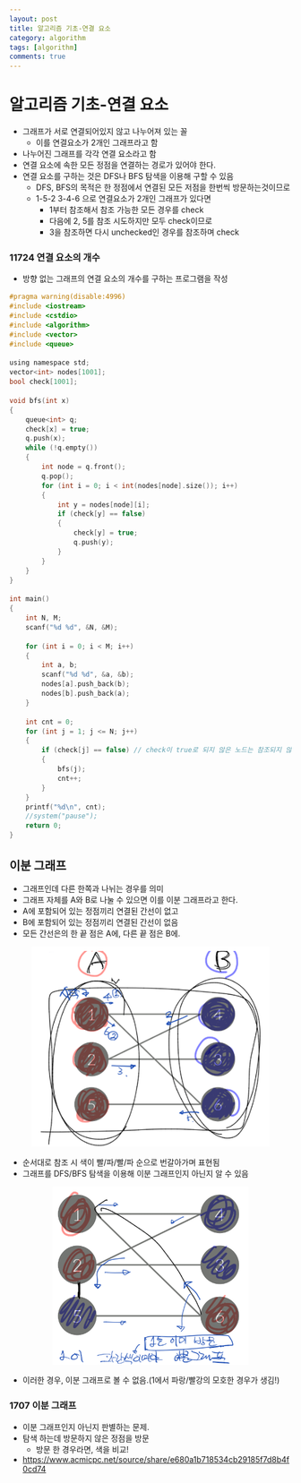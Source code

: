 ```yaml
---
layout: post
title: 알고리즘 기초-연결 요소
category: algorithm
tags: [algorithm]
comments: true
---
```


# 알고리즘 기초-연결 요소
- 그래프가 서로 연결되어있지 않고 나누어져 있는 꼴
  - 이를 연결요소가 2개인 그래프라고 함
- 나누어진 그래프를 각각 연결 요소라고 함
- 연결 요소에 속한 모든 정점을 연결하는 경로가 있어야 한다.
- 연결 요소를 구하는 것은 DFS나 BFS 탐색을 이용해 구할 수 있음
  - DFS, BFS의 목적은 한 정점에서 연결된 모든 저점을 한번씩 방문하는것이므로
  - 1-5-2 3-4-6 으로 연결요소가 2개인 그래프가 있다면
    - 1부터 참조해서 참조 가능한 모든 경우를 check
    - 다음에 2, 5를 참조 시도하지만 모두 check이므로
    - 3을 참조하면 다시 unchecked인 경우를 참조하며 check

### 11724 연결 요소의 개수
- 방향 없는 그래프의 연결 요소의 개수를 구하는 프로그램을 작성

```c
#pragma warning(disable:4996)
#include <iostream>
#include <cstdio>
#include <algorithm>
#include <vector>
#include <queue>

using namespace std;
vector<int> nodes[1001];
bool check[1001];

void bfs(int x)
{
	queue<int> q;
	check[x] = true;
	q.push(x);
	while (!q.empty())
	{
		int node = q.front();
		q.pop();
		for (int i = 0; i < int(nodes[node].size()); i++)
		{
			int y = nodes[node][i];
			if (check[y] == false)
			{
				check[y] = true;
				q.push(y);
			}
		}
	}
}

int main()
{
	int N, M;
	scanf("%d %d", &N, &M);
	
	for (int i = 0; i < M; i++)
	{
		int a, b;
		scanf("%d %d", &a, &b);
		nodes[a].push_back(b);
		nodes[b].push_back(a);
	}

	int cnt = 0;
	for (int j = 1; j <= N; j++)
	{
		if (check[j] == false) // check이 true로 되지 않은 노드는 참조되지 않은경우이므로 cnt를 더하고 다시 해당 노드부터 연산
		{
			bfs(j);
			cnt++;
		}
	}
	printf("%d\n", cnt);
	//system("pause");
	return 0;
}
```

## 이분 그래프
- 그래프인데 다른 한쪽과 나뉘는 경우를 의미
- 그래프 자체를 A와 B로 나눌 수 있으면 이를 이분 그래프라고 한다.
- A에 포함되어 있는 정점끼리 연결된 간선이 없고
- B에 포함되어 있는 정점끼리 연결된 간선이 없음
- 모든 간선은의 한 끝 점은 A에, 다른 끝 점은 B에.

<center>
<figure>
<img src="/assets/post_img/algorithm/2019-09-21-algorithm6/fig1.PNG" alt="views">
<figcaption> </figcaption>
</figure>
</center>

- 순서대로 참조 시 색이 빨/파/빨/파 순으로 번갈아가며 표현됨
- 그래프를 DFS/BFS 탐색을 이용해 이분 그래프인지 아닌지 알 수 있음

<center>
<figure>
<img src="/assets/post_img/algorithm/2019-09-21-algorithm6/fig2.PNG" alt="views">
<figcaption> </figcaption>
</figure>
</center>

- 이러한 경우, 이분 그래프로 볼 수 없음.(1에서 파랑/빨강의 모호한 경우가 생김!)

### 1707 이분 그래프
- 이분 그래프인지 아닌지 판별하는 문제.
- 탐색 하는데 방문하지 않은 정점을 방문
  - 방문 한 경우라면, 색을 비교!
- https://www.acmicpc.net/source/share/e680a1b718534cb29185f7d8b4f0cd74


